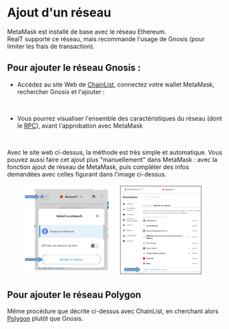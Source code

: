 # Ajout d'un réseau

MetaMask est installé de base avec le réseau Ethereum. \
RealT supporte ce réseau, mais recommande l'usage de Gnosis (pour limiter les frais de transaction).&#x20;

## Pour ajouter le réseau Gnosis :&#x20;

* Accédez au site Web de [ChainList](https://chainlist.org/), connectez votre wallet MetaMask, rechercher Gnosis et l'ajouter :&#x20;

<figure><img src="../../.gitbook/assets/image (55).png" alt=""><figcaption></figcaption></figure>

* Vous pourrez visualiser l'ensemble des caractéristiques du réseau (dont le [RPC](modification-du-rpc.md)), avant l'approbation avec MetaMask&#x20;

<figure><img src="../../.gitbook/assets/image (56) (1).png" alt=""><figcaption></figcaption></figure>

Avec le site web ci-dessus, la méthode est très simple et automatique. Vous pouvez aussi faire cet ajout plus "manuellement" dans MetaMask :  avec la fonction ajout de réseau de MetaMask, puis compléter des infos demandées avec celles figurant dans l'image ci-dessus.

<figure><img src="../../.gitbook/assets/image (1).png" alt=""><figcaption></figcaption></figure>

## Pour ajouter le réseau Polygon

Même procédure que décrite ci-dessus avec ChainList, en cherchant alors [Polygon](https://chainlist.org/?search=poly) plutôt que Gnosis.&#x20;

